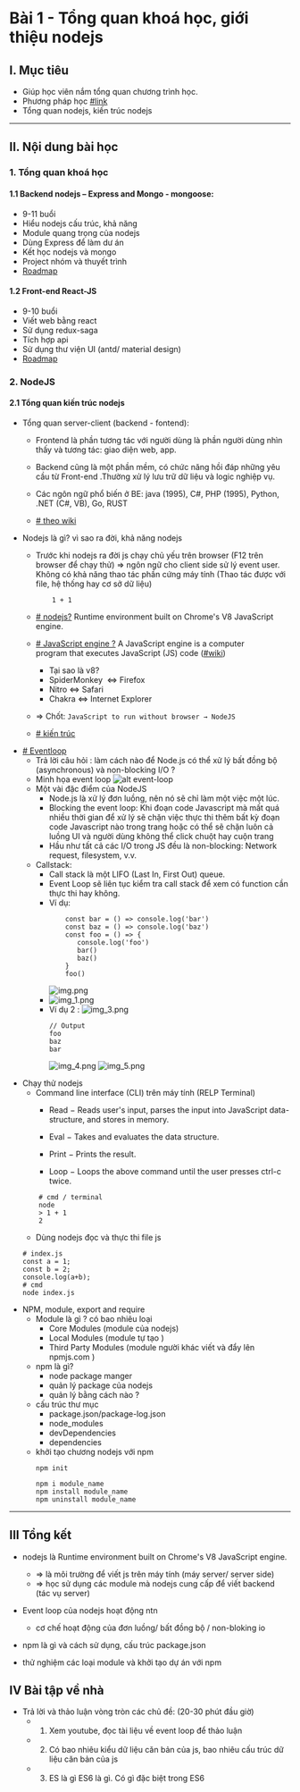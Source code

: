 # Bài 1 - Tổng quan khoá học, giới thiệu nodejs

## I. Mục tiêu

*  Giúp học viên nắm tổng quan chương trình học.
*  Phương pháp học [#link](https://www.youtube.com/watch?v=DpvYHLUiZpc)
* Tổng quan nodejs, kiến trúc nodejs
------
## II. Nội dung bài học

### 1. Tổng quan khoá học
#### 1.1 Backend nodejs – Express and Mongo - mongoose:
- 9-11 buổi
- Hiểu nodejs cấu trúc, khả năng
- Module quang trọng của nodejs
- Dùng Express để làm dư án
- Kết học nodejs và mongo
- Project nhóm và thuyết trình
- [Roadmap](https://github.com/aliyr/Nodejs-Developer-Roadmap/blob/master/ReadMe.md)

#### 1.2 Front-end React-JS
- 9-10 buổi
- Viết web bằng react
- Sử dụng redux-saga
- Tích hợp api
- Sử dụng thư viện UI (antd/ material design)
- [Roadmap](https://github.com/adam-golab/react-developer-roadmap)

### 2. NodeJS

#### 2.1 Tổng quan kiến trúc nodejs

- Tổng quan server-client (backend - fontend):
    *  Frontend là phần tương tác với người dùng là phần người dùng nhìn thấy và tương tác: giao diện web, app.

    * Backend cũng là một phần mềm, có chức năng hồi đáp những yêu cầu từ Front-end .Thường xử lý lưu trữ dữ liệu và logic nghiệp vụ.
    * Các ngôn ngữ phổ biến ở BE: java (1995), C#, PHP (1995), Python, .NET (C#, VB), Go, RUST

    * [# theo wiki](https://en.wikipedia.org/wiki/Front_end_and_back_end)

- Nodejs là gì? vì sao ra đời, khả năng nodejs
    * Trước khi nodejs ra đời js chạy chủ yếu trên browser (F12 trên browser để chạy thử) => ngôn ngữ cho client side sử lý event user. Không có khả năng thao tác phần cứng máy tính (Thao tác được với file, hệ thống hay cơ sở dữ liệu)
        ```
            1 + 1
        ```

    * [# nodejs?](https://nodejs.org/en/) Runtime environment built on Chrome's V8 JavaScript engine.

    * [# JavaScript engine ?](https://www.youtube.com/watch?v=p-iiEDtpy6I
      ) A JavaScript engine is a computer program that executes JavaScript (JS) code ([#wiki](https://en.wikipedia.org/wiki/JavaScript_engine#:~:text=A%20JavaScript%20engine%20is%20a,every%20major%20browser%20has%20one.))
        * Tại sao là v8?
        * SpiderMonkey  <=> Firefox
        * Nitro <=> Safari
        * Chakra <=> Internet Explorer


    * => Chốt:  ````JavaScript to run without browser → NodeJS ````
    * [# kiến trúc](https://blog.usejournal.com/nodejs-architecture-concurrency-model-f71da5f53d1d
)
* [# Eventloop](https://www.youtube.com/watch?v=8aGhZQkoFbQ)
    - Trả lời câu hỏi : làm cách nào để Node.js có thể xử lý bất đồng bộ (asynchronous) và non-blocking I/O ?
    - Minh họa event loop
      ![alt event-loop](https://s1.o7planning.com/vi/11951/images/21212668.png)
    - Một vài đặc điểm của NodeJS
      - Node.js là xử lý đơn luồng, nên nó sẽ chỉ làm một việc một lúc.
      - Blocking the event loop: Khi đoạn code Javascript mà mất quá nhiều thời gian để xử lý sẽ chặn việc thực thi thêm bất kỳ đoạn code Javascript nào trong trang hoặc có thể sẽ chặn luôn cả luồng UI và người dùng không thể click chuột hay cuộn trang
      - Hầu như tất cả các I/O trong JS đều là non-blocking: Network request, filesystem, v.v.
    - Callstack:
      - Call stack là một LIFO (Last In, First Out) queue.
      - Event Loop sẽ liên tục kiểm tra call stack để xem có function cần thực thi hay không.
      - Ví dụ:
        ```angular2html
            const bar = () => console.log('bar')
            const baz = () => console.log('baz')
            const foo = () => {
               console.log('foo')
               bar()
               baz()
            }
            foo()
        ```
        ![img.png](img.png)
      - ![img_1.png](img_1.png)
      - Ví dụ 2 :
        ![img_3.png](img_3.png)
        ```
        // Output
        foo
        baz
        bar
        ```
        ![img_4.png](img_4.png)
        ![img_5.png](img_5.png)
- Chạy thử nodejs
    - Command line interface (CLI) trên máy tính (RELP Terminal)
        * Read − Reads user's input, parses the input into JavaScript data-structure, and stores in memory.

        * Eval − Takes and evaluates the data structure.

        * Print − Prints the result.

        * Loop − Loops the above command until the user presses ctrl-c twice.
    ```
        # cmd / terminal
        node
        > 1 + 1
        2
    ```
    - Dùng nodejs đọc và thực thi file js
    ```
    # index.js
    const a = 1;
    const b = 2;
    console.log(a+b);
    # cmd
    node index.js
    ```
- NPM, module, export and require
    - Module là gì ? có bao nhiêu loại
        * Core Modules (module của nodejs)
        * Local Modules (module tự tạo )
        * Third Party Modules (module người khác viết và đẩy lên npmjs.com )
    - npm là gì?
        * node package manger
        * quản lý package của nodejs
        * quản lý bằng cách nào ?
    - cấu trúc thư mục
        * package.json/package-log.json
        * node_modules
        * devDependencies
        * dependencies
    - khởi tạo chương nodejs với npm
        ``` 
        npm init 

        npm i module_name
        npm install module_name
        npm uninstall module_name
        ```

-------
## III Tổng kết
- nodejs là Runtime environment built on Chrome's V8 JavaScript engine.
    - => là môi trường để viết js trên máy tính (máy server/ server side)
    - => học sử dụng các module mà nodejs cung cấp để viết backend (tác vụ server)
- Event loop của nodejs hoạt động ntn
    - cơ chế hoạt động của đơn luồng/ bất đồng bộ / non-bloking io

- npm là gì và cách sử dụng, cấu trúc package.json
- thử nghiệm các loại module và khởi tạo dự án với npm



## IV Bài tập về nhà
- Trả lời và thảo luận vòng tròn các chủ đề: (20-30 phút đầu giờ)
    - 1. Xem youtube, đọc tài liệu về event loop để thảo luận
    - 2. Có bao nhiêu kiểu dữ liệu căn bản của js, bao nhiêu cấu trúc dữ liệu căn bản của js
    - 3. ES là gì ES6 là gì. Có gì đặc biệt trong ES6